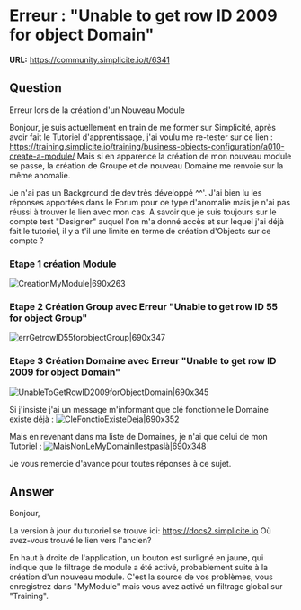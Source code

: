 # Erreur : "Unable to get row ID 2009 for object Domain"

**URL:** https://community.simplicite.io/t/6341

## Question
Erreur lors de la création d'un Nouveau Module

Bonjour, je suis actuellement en train de me former sur Simplicité, après avoir fait le Tutoriel d'apprentissage, j'ai voulu me re-tester sur ce lien :  https://training.simplicite.io/training/business-objects-configuration/a010-create-a-module/
Mais si en apparence la création de mon nouveau module se passe, la création de Groupe et de nouveau Domaine me renvoie sur la même anomalie.

Je n'ai pas un Background de dev très développé ^^'. J'ai bien lu les réponses apportées dans le Forum pour ce type d'anomalie mais je n'ai pas réussi à trouver le lien avec mon cas. A savoir que je suis toujours sur le compte test "Designer" auquel l'on m'a donné accès et sur lequel j'ai déjà fait le tutoriel, il y a t'il une limite en terme de création d'Objects sur ce compte ?

### Etape 1 création Module 
![CreationMyModule|690x263](upload://rtkDVa0lJVhfzaYzbkW266ia8F4.png)

### Etape 2 Création Group avec Erreur "Unable to get row ID 55 for object Group"
![errGetrowID55forobjectGroup|690x347](upload://m32ikStcBtzlnVUYYLG6vrQVzzL.png)

### Etape 3 Création Domaine avec Erreur "Unable to get row ID 2009 for object Domain"
![UnableToGetRowID2009forObjectDomain|690x345](upload://ytbvY6AcvISQAep7AaD7x8gPV97.png)

Si j'insiste j'ai un message m'informant que clé fonctionnelle Domaine existe déjà : 
![CleFonctioExisteDeja|690x352](upload://h0JDWiPp5wSXTiV4b0ofHla5obP.png)

Mais en revenant dans ma liste de Domaines, je n'ai que celui de mon Tutoriel : 
![MaisNonLeMyDomainIlestpaslà|690x348](upload://xTKA0WwKmAyXlxIeh0eSG0qODSR.png)

Je vous remercie d'avance pour toutes réponses à ce sujet.

## Answer
Bonjour,

La version à jour du tutoriel se trouve ici: https://docs2.simplicite.io Où avez-vous trouvé le lien vers l'ancien?

En haut à droite de l'application, un bouton est surligné en jaune, qui indique que le filtrage de module a été activé, probablement suite à la création d'un nouveau module. C'est la source de vos problèmes, vous enregistrez dans "MyModule" mais vous avez activé un filtrage global sur "Training".
